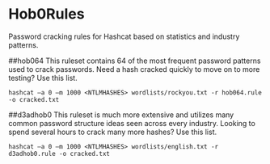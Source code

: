 # Hob0Rules
Password cracking rules for Hashcat based on statistics and industry patterns.

##hob064 
This ruleset contains 64 of the most frequent password patterns used to crack passwords. Need a hash cracked quickly to move on to more testing? Use this list.
```
hashcat –a 0 –m 1000 <NTLMHASHES> wordlists/rockyou.txt -r hob064.rule -o cracked.txt
```

##d3adhob0
This ruleset is much more extensive and utilizes many common password structure ideas seen across every industry. Looking to spend several hours to crack many more hashes? Use this list.
```
hashcat –a 0 –m 1000 <NTLMHASHES> wordlists/english.txt -r d3adhob0.rule -o cracked.txt
```

